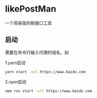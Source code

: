 # likePostMan
一个简易版的刷接口工具
## 启动
需要在命令行输入代理的域名，如  

1.yarn启动
```bash
yarn start -url https://www.baidu.com
```
2.npm启动
```bash
npm run start -url https://www.baidu.com
```
